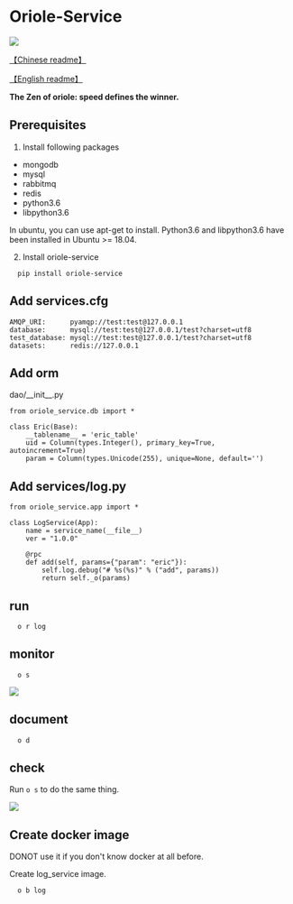# Oriole-Service 

[![](https://badges.gitter.im/zhouxiaoxiang/oriole-service.svg)](https://gitter.im/oriole-service/Lobby?utm_source=share-link&utm_medium=link&utm_campaign=share-link)

[【Chinese readme】](https://zhouxiaoxiang.top/zh-cn/microservice/)

[【English readme】](https://zhouxiaoxiang.top/microservice/)

**The Zen of oriole: speed defines the winner.**

## Prerequisites

1. Install following packages

 - mongodb
 - mysql
 - rabbitmq
 - redis
 - python3.6
 - libpython3.6

In ubuntu, you can use apt-get to install.
Python3.6 and libpython3.6 have been installed in Ubuntu >= 18.04.

2. Install oriole-service
```
  pip install oriole-service
```

## Add services.cfg

```
AMQP_URI:      pyamqp://test:test@127.0.0.1                  
database:      mysql://test:test@127.0.0.1/test?charset=utf8
test_database: mysql://test:test@127.0.0.1/test?charset=utf8
datasets:      redis://127.0.0.1
```
  
## Add orm

dao/\_\_init\_\_.py

```
from oriole_service.db import *

class Eric(Base):
    __tablename__ = 'eric_table'
    uid = Column(types.Integer(), primary_key=True, autoincrement=True)
    param = Column(types.Unicode(255), unique=None, default='')
```

## Add services/log.py

```
from oriole_service.app import *

class LogService(App):
    name = service_name(__file__)
    ver = "1.0.0"

    @rpc
    def add(self, params={"param": "eric"}):
        self.log.debug("# %s(%s)" % ("add", params))
        return self._o(params)
```

## run
```
  o r log
```

## monitor
```
  o s
```
![](https://github.com/zhouxiaoxiang/oriole-microservice/raw/master/docs/run.gif)

## document
```
  o d
```

## check

Run `o s` to do the same thing.

![](https://github.com/zhouxiaoxiang/oriole-microservice/raw/master/docs/check_service.gif)

## Create docker image

DONOT use it if you don't know docker at all before.

Create log\_service image.

```
  o b log
```

